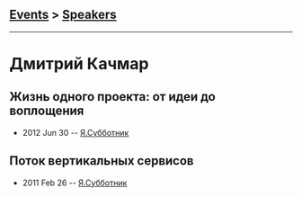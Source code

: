 ## [Events](../README.md) > [Speakers](../speakers.md)
---

# Дмитрий Качмар

## Жизнь одного проекта: от идеи до воплощения
- 2012 Jun 30 -- [Я.Субботник](https://events.yandex.ru/lib/talks/439/)    
## Поток вертикальных сервиcов
- 2011 Feb 26 -- [Я.Субботник](https://events.yandex.ru/lib/talks/252/)    
